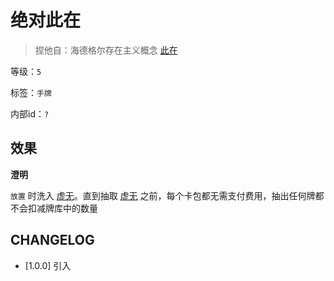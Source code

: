 # 绝对此在

> 捏他自：海德格尔存在主义概念 [此在](https://zh.wikipedia.org/wiki/%E6%AD%A4%E5%9C%A8)

等级：`5`

标签：`手牌`

内部id：`?`

## 效果

**澄明**

`放置` 时洗入 [虚无](虚无.md)。直到抽取 [虚无](虚无.md) 之前，每个卡包都无需支付费用，抽出任何牌都不会扣减牌库中的数量

## CHANGELOG

- [1.0.0] 引入
